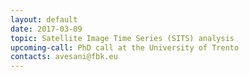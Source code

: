 ```yaml
---
layout: default
date: 2017-03-09
topic: Satellite Image Time Series (SITS) analysis
upcoming-call: PhD call at the University of Trento
contacts: avesani@fbk.eu
---
```

